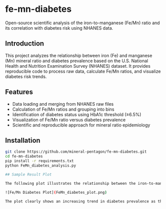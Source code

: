 # fe-mn-diabetes

Open-source scientific analysis of the iron-to-manganese (Fe/Mn) ratio and its correlation with diabetes risk using NHANES data.

## Introduction

This project analyzes the relationship between iron (Fe) and manganese (Mn) mineral ratio and diabetes prevalence based on the U.S. National Health and Nutrition Examination Survey (NHANES) dataset. It provides reproducible code to process raw data, calculate Fe/Mn ratios, and visualize diabetes risk trends.

## Features

- Data loading and merging from NHANES raw files  
- Calculation of Fe/Mn ratios and grouping into bins  
- Identification of diabetes status using HbA1c threshold (≥6.5%)  
- Visualization of Fe/Mn ratio versus diabetes prevalence  
- Scientific and reproducible approach for mineral ratio epidemiology  

## Installation

```bash
git clone https://github.com/mineral-pentagon/fe-mn-diabetes.git
cd fe-mn-diabetes
pip install -r requirements.txt
python FeMn_diabetes_analysis.py

## Sample Result Plot

The following plot illustrates the relationship between the iron-to-manganese (Fe/Mn) ratio and diabetes prevalence based on data from the U.S. NHANES survey.

![Fe/Mn Diabetes Plot](FeMn_diabetes_plot.png)

The plot clearly shows an increasing trend in diabetes prevalence as the Fe/Mn ratio rises, supporting the scientific hypothesis that mineral ratios are correlated with diabetes risk.
